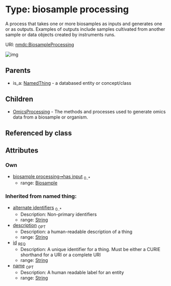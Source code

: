 
# Type: biosample processing


A process that takes one or more biosamples as inputs and generates one or as outputs. Examples of outputs include samples cultivated from another sample or data objects created by instruments runs.

URI: [nmdc:BiosampleProcessing](https://microbiomedata/meta/BiosampleProcessing)


![img](http://yuml.me/diagram/nofunky;dir:TB/class/[OmicsProcessing],[NamedThing],[Biosample]<has%20input%200..*-%20[BiosampleProcessing&#124;id(i):string;name(i):string%20%3F;description(i):string%20%3F;alternate_identifiers(i):string%20*],[BiosampleProcessing]^-[OmicsProcessing],[NamedThing]^-[BiosampleProcessing],[Biosample])

## Parents

 *  is_a: [NamedThing](NamedThing.md) - a databased entity or concept/class

## Children

 * [OmicsProcessing](OmicsProcessing.md) - The methods and processes used to generate omics data from a biosample or organism.

## Referenced by class


## Attributes


### Own

 * [biosample processing➞has input](biosample_processing_has_input.md)  <sub>0..*</sub>
    * range: [Biosample](Biosample.md)

### Inherited from named thing:

 * [alternate identifiers](alternate_identifiers.md)  <sub>0..*</sub>
    * Description: Non-primary identifiers
    * range: [String](types/String.md)
 * [description](description.md)  <sub>OPT</sub>
    * Description: a human-readable description of a thing
    * range: [String](types/String.md)
 * [id](id.md)  <sub>REQ</sub>
    * Description: A unique identifier for a thing. Must be either a CURIE shorthand for a URI or a complete URI
    * range: [String](types/String.md)
 * [name](name.md)  <sub>OPT</sub>
    * Description: A human readable label for an entity
    * range: [String](types/String.md)
